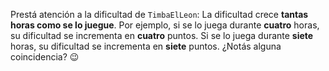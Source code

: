 Prestá atención a la dificultad de `TimbaElLeon`: La dificultad crece **tantas horas como se lo juegue**. Por ejemplo, si se lo juega durante **cuatro** horas, su dificultad se incrementa en **cuatro** puntos. Si se lo juega durante **siete** horas, su dificultad se incrementa en **siete** puntos. ¿Notás alguna coincidencia? :wink:
